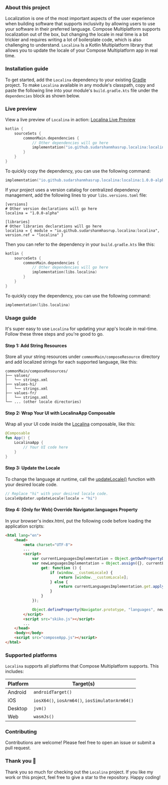 ### About this project

Localization is one of the most important aspects of the user experience when building software that supports
inclusivity by allowing users to use your software in their preferred language. Compose Multiplatform supports
localization out of the box, but changing the locale in real time is a bit trickier and requires writing a lot of
boilerplate code, which is also challenging to understand. `Localina` Is a Kotlin Multiplatform library that allows you
to update the locale of your Compose Multiplatform app in real time.

### Installation guide

To get started, add the `Localina` dependency to your existing [Gradle](https://gradle.org/) project. To make `Localina`
available in any module's classpath, copy and paste the following line into your module's `build.gradle.kts` file under
the `dependencies` block as shown below.

### Live preview

View a live preview of `Localina` in action: [Localina Live Preview](https://sudarshanmhasrup.github.io/localina/demo)

```kotlin
kotlin {
    sourceSets {
        commonMain.dependencies {
            // Other dependencies will go here
            implementation("io.github.sudarshanmhasrup.localina:localina:1.0.0-alpha")
        }
    }
}
```

To quickly copy the dependency, you can use the following command:

```kotlin
implementation("io.github.sudarshanmhasrup.localina:localina:1.0.0-alpha")
```

If your project uses a version catalog for centralized dependency management, add the following
lines to your `libs.versions.toml` file:

```
[versions]
# Other version declarations will go here
localina = "1.0.0-alpha"

[libraries]
# Other libraries declarations will go here
localina = { module = "io.github.sudarshanmhasrup.localina:localina", version.ref = "localina" }
```

Then you can refer to the dependency in your `build.gradle.kts` like this:

```kotlin
kotlin {
    sourceSets {
        commonMain.dependencies {
            // Other dependencies will go here
            implementation(libs.localina)
        }
    }
}
```

To quickly copy the dependency, you can use the following command:

```kotlin
implementation(libs.localina)
```

### Usage guide

It's super easy to use `Localina` for updating your app's locale in real-time. Follow these three steps and you're good
to go.

#### Step 1: Add String Resources

Store all your string resources under `commonMain/composeResource` directory and add localized strings for each
supported language, like this:

```
commonMain/composeResources/
├── values/
│   └── strings.xml
├── values-hi/
│   └── strings.xml
├── values-fr/
│   └── strings.xml
└── ... (other locale directories)
```

#### Step 2: Wrap Your UI with LocalinaApp Composable

Wrap all your UI code inside the
[Localina](/library/src/commonMain/kotlin/io/github/sudarshanmhasrup/localina/api/LocalinaApp.kt) composable, like this:

```kotlin
@Composable
fun App() {
    LocalinaApp {
        // Your UI code here
    }
}
```

#### Step 3: Update the Locale

To change the language at runtime, call the
[updateLocale()](/library/src/commonMain/kotlin/io/github/sudarshanmhasrup/localina/api/LocalinaApp.kt) function with
your desired locale code.

```kotlin
// Replace "hi" with your desired locale code.
LocaleUpdater.updateLocale(locale = "hi")
```


#### Step 4: (Only for Web) Override Navigator.languages Property

In your browser's index.html, put the following code before loading the application scripts:

```html
<html lang="en">
    <head>
        <meta charset="UTF-8">
        ...
        <script>
            var currentLanguagesImplementation = Object.getOwnPropertyDescriptor(Navigator.prototype, "languages");
            var newLanguagesImplementation = Object.assign({}, currentLanguagesImplementation, {
                get: function () {
                    if (window.__customLocale) {
                        return [window.__customLocale];
                    } else {
                        return currentLanguagesImplementation.get.apply(this);
                    }
                }
            });

            Object.defineProperty(Navigator.prototype, "languages", newLanguagesImplementation)
        </script>
        <script src="skiko.js"></script>
        ...
    </head>
    <body></body>
    <script src="composeApp.js"></script>
</html>
```

### Supported platforms

`Localina` supports all platforms that Compose Multiplatform supports. This includes:

| Platform | Target(s)                                       |
|----------|-------------------------------------------------|
| Android  | `androidTarget()`                               |
| iOS      | `iosX64()`, `iosArm64()`, `iosSimulatorArm64()` |
| Desktop  | `jvm()`                                         |
| Web      | `wasmJs()`                                      |

### Contributing

Contributions are welcome! Please feel free to open an issue or submit a pull request.

### Thank you 🙌

Thank you so much for checking out the `Localina` project. If you like my work or this project, feel free to give a star
to the repository. Happy coding!